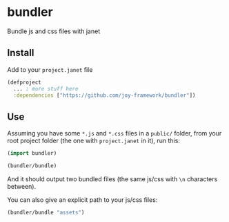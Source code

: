 # bundler

Bundle js and css files with janet

## Install

Add to your `project.janet` file

```clojure
(defproject
  ... ; more stuff here
  :dependencies ["https://github.com/joy-framework/bundler"])
```

## Use

Assuming you have some `*.js` and `*.css` files in a `public/` folder, from your root project folder (the one with `project.janet` in it), run this:

```clojure
(import bundler)

(bundler/bundle)
```

And it should output two bundled files (the same js/css with `\n` characters between).

You can also give an explicit path to your js/css files:

```clojure
(bundler/bundle "assets")
```
